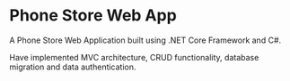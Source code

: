 # Phone Store Web App

A Phone Store Web Application built using .NET Core Framework and C#.  

Have implemented MVC architecture, CRUD functionality, database migration and data authentication.
